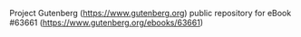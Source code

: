 Project Gutenberg (https://www.gutenberg.org) public repository for eBook #63661 (https://www.gutenberg.org/ebooks/63661)
